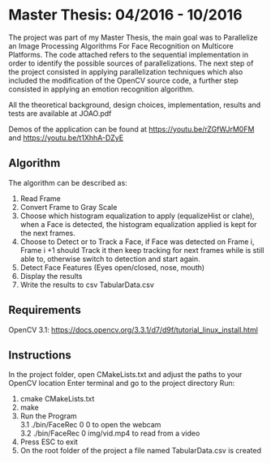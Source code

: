 # Master Thesis: 04/2016 - 10/2016

The project was part of my Master Thesis, the main goal was to Parallelize an Image Processing
Algorithms For Face Recognition on Multicore Platforms. The code attached refers to the sequential
implementation in order to identify the possible sources of parallelizations. The next step of the
project consisted in applying parallelization techniques which also included the modification of the
OpenCV source code, a further step consisted in applying an emotion recognition algorithm. 

All the theoretical background, design choices, implementation, results and tests are available at JOAO.pdf

Demos of the application can be found at https://youtu.be/rZGfWJrM0FM and https://youtu.be/t1XhhA-DZyE

## Algorithm
The algorithm can be described as:
1. Read Frame
2. Convert Frame to Gray Scale
3. Choose which histogram equalization to apply (equalizeHist or clahe), when a Face is detected, the histogram equalization applied is kept for the next frames.
4. Choose to Detect or to Track a Face, 
if Face was detected on Frame i, Frame i +1 should Track it then keep tracking for next frames
while is still able to, otherwise switch to detection and start again.
5. Detect Face Features (Eyes open/closed, nose, mouth)
6. Display the results
7. Write the results to csv TabularData.csv


## Requirements
OpenCV 3.1: https://docs.opencv.org/3.3.1/d7/d9f/tutorial_linux_install.html


## Instructions
In the project folder, open CMakeLists.txt and adjust the paths to your OpenCV location
Enter terminal and go to the project directory
Run:
1. cmake CMakeLists.txt
2. make
3. Run the Program
<br/>3.1 ./bin/FaceRec 0 0 to open the webcam
<br/>3.2 ./bin/FaceRec 0 img/vid.mp4 to read from a video
4. Press ESC to exit
5. On the root folder of the project a file named TabularData.csv is created
